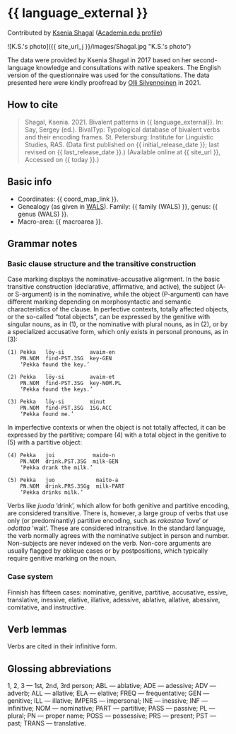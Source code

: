 # {{ language_external }}
Contributed by [Ksenia Shagal](https://researchportal.helsinki.fi/en/persons/ksenia-shagal) ([Academia.edu profile](https://helsinki.academia.edu/KseniaShagal))

![K.S.'s photo]({{ site_url_j }}/images/Shagal.jpg "K.S.'s photo")

The data were provided by Ksenia Shagal in 2017 based on her second-language knowledge and consultations with native speakers. The English version of the questionnaire was used for the consultations. The data presented here were kindly proofread by [Olli Silvennoinen](https://researchportal.helsinki.fi/en/persons/olli-silvennoinen) in 2021.

## How to cite
> Shagal, Ksenia. 2021. Bivalent patterns in {{ language_external}}. 
> In: Say, Sergey (ed.). BivalTyp: Typological database of bivalent verbs and their encoding frames. 
> St. Petersburg: Institute for Linguistic Studies, RAS. 
> (Data first published on {{ initial_release_date }}; 
> last revised on {{ last_release_date }}.) (Available online at {{ site_url }}, 
> Accessed on {{ today }}.)

## Basic info
- Coordinates: {{ coord_map_link }}.
- Genealogy (as given in [WALS](https://wals.info/)). Family: {{ family (WALS) }}, genus: {{ genus (WALS) }}.
- Macro-area: {{ macroarea }}.

## Grammar notes
### Basic clause structure and the transitive construction

Case marking displays the nominative-accusative alignment. In the basic transitive construction (declarative, affirmative, and active), the subject (A- or S-argument) is in the nominative, while the object (P-argument) can have different marking depending on morphosyntactic and semantic characteristics of the clause. In perfective contexts, totally affected objects, or the so-called “total objects”, can be expressed by the genitive with singular nouns, as in (1), or the nominative with plural nouns, as in (2), or by a specialized accusative form, which only exists in personal pronouns, as in (3): 

```
(1) Pekka   löy-si        avaim-en
    PN.NOM  find-PST.3SG  key-GEN
    ‘Pekka found the key.’

(2) Pekka   löy-si        avaim-et
    PN.NOM  find-PST.3SG  key-NOM.PL
    ‘Pekka found the keys.’

(3) Pekka   löy-si        minut
    PN.NOM  find-PST.3SG  1SG.ACC
    ‘Pekka found me.’

```

In imperfective contexts or when the object is not totally affected, it can be expressed by the partitive; compare (4) with a total object in the genitive to (5) with a partitive object:

```
(4) Pekka   joi            maido-n
    PN.NOM  drink.PST.3SG  milk-GEN
    ‘Pekka drank the milk.’

(5) Pekka   juo             maito-a
    PN.NOM  drink.PRS.3SGg  milk-PART
    ‘Pekka drinks milk.’

```

Verbs like *juoda* ‘drink’, which allow for both genitive and partitive encoding, are considered transitive. There is, however, a large group of verbs that use only (or predominantly) partitive encoding, such as *rakastaa* ‘love’ or *odottaa* ‘wait’. These are considered intransitive.
In the standard language, the verb normally agrees with the nominative subject in person and number. Non-subjects are never indexed on the verb.
Non-core arguments are usually flagged by oblique cases or by postpositions, which typically require genitive marking on the noun.

### Case system
Finnish has fifteen cases: nominative, genitive, partitive, accusative, essive, translative, inessive, elative, illative, adessive, ablative, allative, abessive, comitative, and instructive.

## Verb lemmas
Verbs are cited in their infinitive form.

## Glossing abbreviations
1, 2, 3 — 1st, 2nd, 3rd person; ABL — ablative; ADE — adessive; ADV — adverb; ALL — allative; ELA — elative; FREQ — frequentative; GEN — genitive; ILL — illative; IMPERS — impersonal; INE — inessive; INF — infinitive; NOM — nominative; PART — partitive; PASS — passive; PL — plural; PN — proper name; POSS — possessive; PRS — present; PST — past; TRANS — translative.

